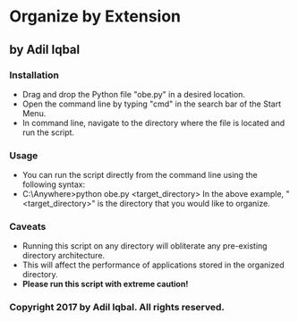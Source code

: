 # Organize by Extension 
## by Adil Iqbal
### Installation
* Drag and drop the Python file "obe.py" in a desired location.
* Open the command line by typing "cmd" in the search bar of the Start Menu.
* In command line, navigate to the directory where the file is located and run the script.
### Usage
* You can run the script directly from the command line using the following syntax:
* C:\Anywhere>python obe.py <target_directory>
In the above example, "<target_directory>" is the directory that you would like to organize.
### Caveats
* Running this script on any directory will obliterate any pre-existing directory architecture.
* This will affect the performance of applications stored in the organized directory.
* **Please run this script with extreme caution!**
### Copyright 2017 by **Adil Iqbal**. All rights reserved.
